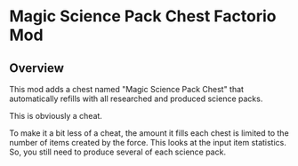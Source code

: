 # Magic Science Pack Chest Factorio Mod

## Overview

This mod adds a chest named "Magic Science Pack Chest" that automatically
refills with all researched and produced science packs.

This is obviously a cheat.

To make it a bit less of a cheat, the amount it fills each chest is limited
to the number of items created by the force. This looks at the input
item statistics.
So, you still need to produce several of each science pack.
